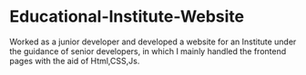 # Educational-Institute-Website
Worked as a junior developer and developed a website for an Institute under the guidance of senior  developers, in which I mainly handled the frontend pages with the aid of Html,CSS,Js.
